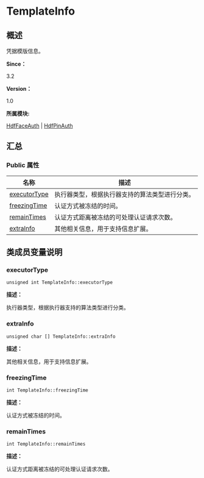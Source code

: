 # TemplateInfo


## **概述**

凭据模版信息。

**Since：**

3.2

**Version：**

1.0

**所属模块:**

[HdfFaceAuth](_hdf_face_auth.md) | [HdfPinAuth](_hdf_pin_auth.md)


## **汇总**


### Public 属性

  | 名称 | 描述 | 
| -------- | -------- |
| [executorType](#executortype) | 执行器类型，根据执行器支持的算法类型进行分类。 | 
| [freezingTime](#freezingtime) | 认证方式被冻结的时间。 | 
| [remainTimes](#remaintimes) | 认证方式距离被冻结的可处理认证请求次数。 | 
| [extraInfo](#extrainfo) | 其他相关信息，用于支持信息扩展。 | 


## **类成员变量说明**


### executorType

  
```
unsigned int TemplateInfo::executorType
```

**描述：**

执行器类型，根据执行器支持的算法类型进行分类。


### extraInfo

  
```
unsigned char [] TemplateInfo::extraInfo
```

**描述：**

其他相关信息，用于支持信息扩展。


### freezingTime

  
```
int TemplateInfo::freezingTime
```

**描述：**

认证方式被冻结的时间。


### remainTimes

  
```
int TemplateInfo::remainTimes
```

**描述：**

认证方式距离被冻结的可处理认证请求次数。
